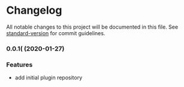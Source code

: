 # Changelog

All notable changes to this project will be documented in this file. See [standard-version](https://github.com/conventional-changelog/standard-version) for commit guidelines.

### 0.0.1( (2020-01-27)


### Features

* add initial plugin repository
